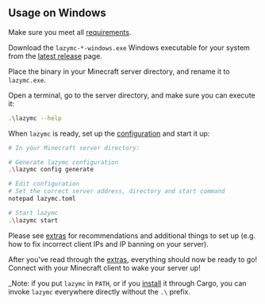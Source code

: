 ## Usage on Windows

Make sure you meet all [requirements](../README.md#requirements).

Download the `lazymc-*-windows.exe` Windows executable for your system from the
[latest release][latest-release] page.

Place the binary in your Minecraft server directory, and rename it to
`lazymc.exe`.

Open a terminal, go to the server directory, and make sure you can execute it:

```bash
.\lazymc --help
```

When `lazymc` is ready, set up the [configuration](./res/lazymc.toml) and start
it up:

```bash
# In your Minecraft server directory:

# Generate lazymc configuration
.\lazymc config generate

# Edit configuration
# Set the correct server address, directory and start command
notepad lazymc.toml

# Start lazymc
.\lazymc start
```

Please see [extras](./extras.md) for recommendations and additional things
to set up (e.g. how to fix incorrect client IPs and IP banning on your server).

After you've read through the [extras](./extras.md), everything should now
be ready to go! Connect with your Minecraft client to wake your server up!

_Note: if you put `lazymc` in `PATH`, or if you
[install](../README.md#compile-from-source) it through Cargo, you can invoke
`lazymc` everywhere directly without the `.\` prefix.

[latest-release]: https://github.com/timvisee/lazymc/releases/latest
